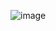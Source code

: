 ![image](https://user-images.githubusercontent.com/97164074/225416881-a039dbf8-528d-4fd7-94d5-06415477a80d.png)
